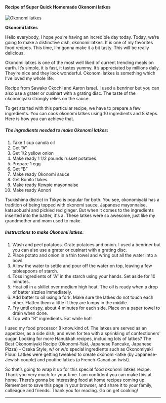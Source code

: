             

#### Recipe of Super Quick Homemade Okonomi latkes

![Okonomi latkes](https://img-global.cpcdn.com/recipes/6a2c9a4bccd74d27/751x532cq70/okonomi-latkes-recipe-main-photo.jpg)

**Okonomi latkes**

Hello everybody, I hope you’re having an incredible day today. Today, we’re going to make a distinctive dish, okonomi latkes. It is one of my favorites food recipes. This time, I’m gonna make it a bit tasty. This will be really delicious.

Okonomi latkes is one of the most well liked of current trending meals on earth. It’s simple, it is fast, it tastes yummy. It’s appreciated by millions daily. They’re nice and they look wonderful. Okonomi latkes is something which I’ve loved my whole life.

Recipe from Sawako Okochi and Aaron Israel. I used a benriner but you can also use a grater or cusinart with a grating disc. The taste of the okonomiyaki strongly relies on the sauce.

To get started with this particular recipe, we have to prepare a few ingredients. You can cook okonomi latkes using 10 ingredients and 8 steps. Here is how you can achieve that.

##### The ingredients needed to make Okonomi latkes:

1.  Take 1 cup canola oil
2.  Get “A”
3.  Get 1/2 yellow onion
4.  Make ready 1 1/2 pounds russet potatoes
5.  Prepare 1 egg
6.  Get “B”
7.  Make ready Okonomi sauce
8.  Get Bonito flakes
9.  Make ready Kewpie mayonnaise
10.  Make ready Aonori

Tsukishima district in Tokyo is popular for both. You see, okonomiyaki has a tradition of being topped with okonomi sauce, Japanese mayonnaise, katsuobushi and pickled red ginger. But when it comes to the ingredients inserted into the batter, it's a. These latkes were so awesome, just like my grandmother and mom used to make.

##### Instructions to make Okonomi latkes:

1.  Wash and peel potatoes. Grate potatoes and onion. I used a benriner but you can also use a grater or cusinart with a grating disc.
2.  Place potato and onion in a thin towel and wring out all the water into a bowl.
3.  Allow the water to settle and pour off the water on top, leaving a few tablespoons of starch.
4.  Toss ingredients of “A” in the starch using your hands. Set aside for 10 minutes.
5.  Heat oil in a skillet over medium high heat. The oil is ready when a drop of batter sizzles immediately.
6.  Add batter to oil using a fork. Make sure the latkes do not touch each other. Flatten them a little if they are lumpy in the middle.
7.  Fry until crispy, about 4 minutes for each side. Place on a paper towel to drain when done.
8.  Top with “B” ingredients. Eat while hot!

I used my food processor (I know.kind of. The latkes are served as an appetizer, as a side dish, and even for tea with a sprinkling of confectioners' sugar. Looking for more Hanukkah recipes, including lots of latkes? The Best Okonomiyaki Recipe (Okonomi-Yaki, Japanese Pancake, Japanese Pizza) - Osaka Style, w/ or w/o special ingredients such as Okonomiyaki Flour. Latkes were getting tweaked to create okonomi-latke (by Japanese-Jewish couple) and poutine latkes (a French-Canadian twist).

So that’s going to wrap it up for this special food okonomi latkes recipe. Thank you very much for your time. I am confident you can make this at home. There’s gonna be interesting food at home recipes coming up. Remember to save this page in your browser, and share it to your family, colleague and friends. Thank you for reading. Go on get cooking!

* * *